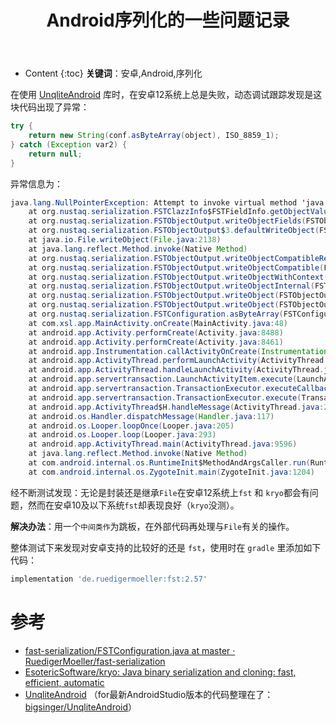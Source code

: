 ﻿---
layout:		post
category:	"android"
title:		"Android序列化的一些问题记录"

tags:		[android]
---
- Content
{:toc}
**关键词**：安卓,Android,序列化



在使用 [UnqliteAndroid](https://github.com/xiaoshanlin000/UnqliteAndroid) 库时，在安卓12系统上总是失败，动态调试跟踪发现是这块代码出现了异常：

```java
try {
	return new String(conf.asByteArray(object), ISO_8859_1);
} catch (Exception var2) {
	return null;
}
```

异常信息为：

```java
java.lang.NullPointerException: Attempt to invoke virtual method 'java.lang.Object java.lang.reflect.Field.get(java.lang.Object)' on a null object reference
	at org.nustaq.serialization.FSTClazzInfo$FSTFieldInfo.getObjectValue(FSTClazzInfo.java:873)
	at org.nustaq.serialization.FSTObjectOutput.writeObjectFields(FSTObjectOutput.java:660)
	at org.nustaq.serialization.FSTObjectOutput$3.defaultWriteObject(FSTObjectOutput.java:916)
	at java.io.File.writeObject(File.java:2138)
	at java.lang.reflect.Method.invoke(Native Method)
	at org.nustaq.serialization.FSTObjectOutput.writeObjectCompatibleRecursive(FSTObjectOutput.java:566)
	at org.nustaq.serialization.FSTObjectOutput.writeObjectCompatible(FSTObjectOutput.java:554)
	at org.nustaq.serialization.FSTObjectOutput.writeObjectWithContext(FSTObjectOutput.java:450)
	at org.nustaq.serialization.FSTObjectOutput.writeObjectInternal(FSTObjectOutput.java:327)
	at org.nustaq.serialization.FSTObjectOutput.writeObject(FSTObjectOutput.java:294)
	at org.nustaq.serialization.FSTObjectOutput.writeObject(FSTObjectOutput.java:204)
	at org.nustaq.serialization.FSTConfiguration.asByteArray(FSTConfiguration.java:1182)
	at com.xsl.app.MainActivity.onCreate(MainActivity.java:48)
	at android.app.Activity.performCreate(Activity.java:8488)
	at android.app.Activity.performCreate(Activity.java:8461)
	at android.app.Instrumentation.callActivityOnCreate(Instrumentation.java:1343)
	at android.app.ActivityThread.performLaunchActivity(ActivityThread.java:4602)
	at android.app.ActivityThread.handleLaunchActivity(ActivityThread.java:4842)
	at android.app.servertransaction.LaunchActivityItem.execute(LaunchActivityItem.java:113)
	at android.app.servertransaction.TransactionExecutor.executeCallbacks(TransactionExecutor.java:149)
	at android.app.servertransaction.TransactionExecutor.execute(TransactionExecutor.java:103)
	at android.app.ActivityThread$H.handleMessage(ActivityThread.java:2928)
	at android.os.Handler.dispatchMessage(Handler.java:117)
	at android.os.Looper.loopOnce(Looper.java:205)
	at android.os.Looper.loop(Looper.java:293)
	at android.app.ActivityThread.main(ActivityThread.java:9596)
	at java.lang.reflect.Method.invoke(Native Method)
	at com.android.internal.os.RuntimeInit$MethodAndArgsCaller.run(RuntimeInit.java:586)
	at com.android.internal.os.ZygoteInit.main(ZygoteInit.java:1204)
```



经不断测试发现：无论是封装还是继承`File`在安卓12系统上`fst` 和 `kryo`都会有问题，然而在安卓10及以下系统`fst`却表现良好（`kryo`没测）。

**解决办法**：用一个`中间类作`为跳板，在外部代码再处理与`File`有关的操作。



整体测试下来发现对安卓支持的比较好的还是 `fst`，使用时在 `gradle` 里添加如下代码：

```groovy
implementation 'de.ruedigermoeller:fst:2.57'
```



# 参考

- [fast-serialization/FSTConfiguration.java at master · RuedigerMoeller/fast-serialization](https://github.com/RuedigerMoeller/fast-serialization/blob/master/src/main/java/org/nustaq/serialization/FSTConfiguration.java)
- [EsotericSoftware/kryo: Java binary serialization and cloning: fast, efficient, automatic](https://github.com/EsotericSoftware/kryo)
- [UnqliteAndroid](https://github.com/xiaoshanlin000/UnqliteAndroid) （for最新AndroidStudio版本的代码整理在了：[bigsinger/UnqliteAndroid](https://github.com/bigsinger/UnqliteAndroid)）

